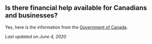 ## Is there financial help available for Canadians and businesses?

Yes, here is the information from the [Government of Canada](https://www.canada.ca/en/department-finance/news/2020/03/canadas-covid-19-economic-response-plan-support-for-canadians-and-businesses.html).

_Last updated on June 4, 2020_
